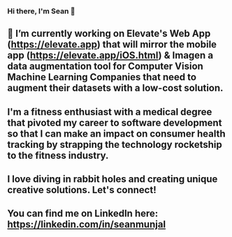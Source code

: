 ### Hi there, I'm Sean 👋

## 🔭 I’m currently working on Elevate's Web App (https://elevate.app) that will mirror the mobile app (https://elevate.app/iOS.html) & Imagen a data augmentation tool for Computer Vision Machine Learning Companies that need to augment their datasets with a low-cost solution.

## I'm a fitness enthusiast with a medical degree that pivoted my career to software development so that I can make an impact on consumer health tracking by strapping the technology rocketship to the fitness industry.

## I love diving in rabbit holes and creating unique creative solutions. Let's connect!

## You can find me on LinkedIn here: https://linkedin.com/in/seanmunjal

